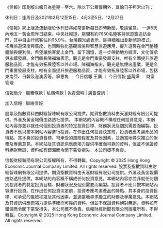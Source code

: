《信報》印刷版出報日為星期一至六。除以下公眾假期外，其餘日子照常出刊：

休刊日：逢周日及2021年2月12至15日、4月3至5日、12月27日

《信報》網上版及流動版於休刊日將如常更新每日即時新聞，敬請留意。
一連5天內地五一黃金周昨日結束。中央社報道，期間有約7650名陸客持旅遊簽造訪金門，其中自由行旅客佔約95.9%。台灣觀光處表示，除持續推出創新旅遊模式，拓展旅遊深度與廣度，也同時強化基礎設施與智慧旅遊應用，提升遊客在金門整體體驗與便利性，希望讓旅客愛上金門、留下回憶，進一步帶動地方經濟、文化傳承與永續發展。金門縣長陳福海表示，觀光是金門重要發展支柱，唯有全面提升旅遊服務品質，才能有效拓展陸客以外市場。陳福海指出，觀光是無煙囪產業，更是金門重要發展支柱，唯有全面提升旅遊服務品質，才能有效拓展陸客以外市場，包括東南亞、日韓及港澳客等。寧思雋
      		      	 ｜ 
     			       		      	 	今日信報
王寨
      		      	 ｜ 
     			       		      	 	今日信報
盛萬燁
      		      	 ｜ 
     			       		      	 	財富管理

信報簡介 | 
	        服務條款 | 
	        私隱條款 | 
	        免責聲明 | 
	        廣告查詢 | 
			
加入信報 | 
	        聯絡信報

股票及指數資料由財經智珠網有限公司提供。期貨指數資料由天滙財經有限公司提供。外滙及黃金報價由路透社提供。
本網站的內容概不構成任何投資意見，本網站內容亦並非就任何個別投資者的特定投資目標、財務狀況及個別需要而編製。投資者不應只按本網站內容進行投資。在作出任何投資決定前，投資者應考慮產品的特點、其本身的投資目標、可承受的風險程度及其他因素，並適當地尋求獨立的財務及專業意見。本網站及其資訊供應商竭力提供準確而可靠的資料，但並不保證資料絕對無誤，資料如有錯漏而令閣下蒙受損失，本公司概不負責。

信報財經新聞有限公司版權所有，不得轉載。Copyright © 2025 Hong Kong Economic Journal Company Limited. All rights reserved.
股票及指數資料由財經智珠網有限公司提供。期貨指數資料由天滙財經有限公司提供。外滙及黃金報價由路透社提供。本網站的內容概不構成任何投資意見，本網站內容亦並非就任何個別投資者的特定投資目標、財務狀況及個別需要而編製。投資者不應只按本網站內容進行投資。在作出任何投資決定前，投資者應考慮產品的特點、其本身的投資目標、可承受的風險程度及其他因素，並適當地尋求獨立的財務及專業意見。本網站及其資訊供應商竭力提供準確而可靠的資料，但並不保證資料絕對無誤，資料如有錯漏而令閣下蒙受損失，本公司概不負責。信報財經新聞有限公司版權所有，不得轉載。Copyright © 2025 Hong Kong Economic Journal Company Limited. All rights reserved.